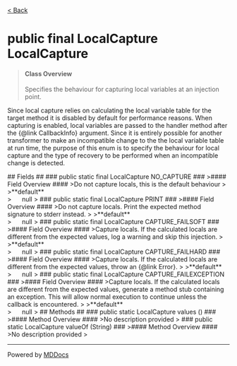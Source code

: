 [< Back](../README.md)
# public final LocalCapture LocalCapture #
>#### Class Overview ####
>Specifies the behaviour for capturing local variables at an injection point.
 
 <p>Since local capture relies on calculating the local variable table for the
 target method it is disabled by default for performance reasons. When
 capturing is enabled, local variables are passed to the handler method after
 the {@link CallbackInfo} argument. Since it is entirely possible for another
 transformer to make an incompatible change to the the local variable table at
 run time, the purpose of this enum is to specify the behaviour for local
 capture and the type of recovery to be performed when an incompatible change
 is detected.</p>
## Fields ##
### public static final LocalCapture NO_CAPTURE ###
>#### Field Overview ####
>Do not capture locals, this is the default behaviour
>
>**default**<br />
>&nbsp;&nbsp;&nbsp;&nbsp;&nbsp;&nbsp;null
>
### public static final LocalCapture PRINT ###
>#### Field Overview ####
>Do not capture locals. Print the expected method signature to stderr
 instead.
>
>**default**<br />
>&nbsp;&nbsp;&nbsp;&nbsp;&nbsp;&nbsp;null
>
### public static final LocalCapture CAPTURE_FAILSOFT ###
>#### Field Overview ####
>Capture locals. If the calculated locals are different from the expected
 values, log a warning and skip this injection.
>
>**default**<br />
>&nbsp;&nbsp;&nbsp;&nbsp;&nbsp;&nbsp;null
>
### public static final LocalCapture CAPTURE_FAILHARD ###
>#### Field Overview ####
>Capture locals. If the calculated locals are different from the expected
 values, throw an {@link Error}.
>
>**default**<br />
>&nbsp;&nbsp;&nbsp;&nbsp;&nbsp;&nbsp;null
>
### public static final LocalCapture CAPTURE_FAILEXCEPTION ###
>#### Field Overview ####
>Capture locals. If the calculated locals are different from the expected
 values, generate a method stub containing an exception. This will allow
 normal execution to continue unless the callback is encountered.
>
>**default**<br />
>&nbsp;&nbsp;&nbsp;&nbsp;&nbsp;&nbsp;null
>
## Methods ##
### public static LocalCapture values () ###
>#### Method Overview ####
>No description provided
>
### public static LocalCapture valueOf (String) ###
>#### Method Overview ####
>No description provided
>

---
Powered by [MDDocs](https://github.com/VRCube/MDDocs)